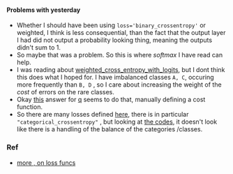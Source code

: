 
#### Problems with yesterday
* Whether I should have been using `loss='binary_crossentropy'` or weighted, I think is less consequential,
than the fact that the output layer I had did not output a probability looking thing, meaning the outputs 
didn't sum to 1. 
* So maybe that was a problem. So this is where _softmax_ I have read can help.
* I was reading about [weighted_cross_entropy_with_logits](https://www.tensorflow.org/api_docs/python/tf/nn/weighted_cross_entropy_with_logits), 
but I dont think this does what I hoped for. I have imbalanced classes `A, C`, occuring more frequently than `B, D` , 
so I care about increasing the  weight of the *cost* of errors on the rare classes. 
* Okay [this](https://datascience.stackexchange.com/a/15194) answer for [q](https://datascience.stackexchange.com/questions/12886/tensorflow-adjusting-cost-function-for-imbalanced-data) seems to do that, manually defining a cost function.
* So there are many losses defined [here](https://keras.io/losses/), there is in particular `"categorical_crossentropy"` , but looking at  [the codes](https://github.com/keras-team/keras/blob/master/keras/backend/tensorflow_backend.py#L3527),
it doesn't look like there is a handling of the balance of the categories /classes.




### Ref
* [more , on loss funcs](https://towardsdatascience.com/custom-tensorflow-loss-functions-for-advanced-machine-learning-f13cdd1d188a)
